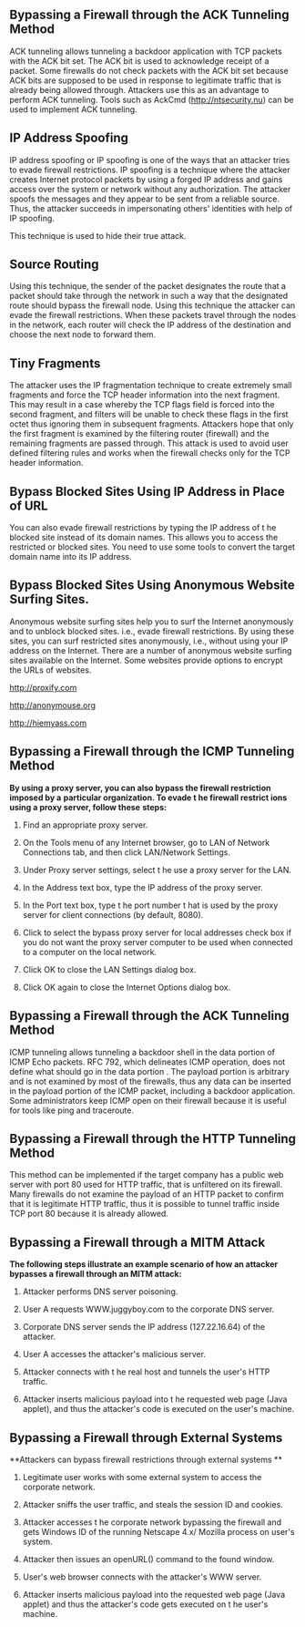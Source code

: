 ## Bypassing a Firewall through the ACK Tunneling Method

ACK tunneling allows tunneling a backdoor application with TCP packets with the ACK bit set.
The ACK bit is used to acknowledge receipt of a packet. Some firewalls do not check packets
with the ACK bit set because ACK bits are supposed to be used in response to legitimate traffic
that is already being allowed through. Attackers use this as an advantage to perform ACK
tunneling. Tools such as AckCmd (http://ntsecurity.nu) can be used to implement ACK
tunneling.


## IP Address Spoofing

IP address spoofing or IP spoofing is one of the ways that an attacker tries to evade
firewall restrictions. IP spoofing is a technique where the attacker creates Internet protocol
packets by using a forged IP address and gains access over the system or network without any
authorization. The attacker spoofs the messages and they appear to be sent from a reliable
source. Thus, the attacker succeeds in impersonating others' identities with help of IP spoofing.

This technique is used to hide their true attack.

## Source Routing

Using this technique, the sender of the packet designates the route that a packet
should take through the network in such a way that the designated route should bypass the
firewall node. Using this technique the attacker can evade the firewall restrictions.
When these packets travel through the nodes in the network, each router will check the IP
address of the destination and choose the next node to forward them.

## Tiny Fragments

The attacker uses the IP fragmentation technique to create extremely small
fragments and force the TCP header information into the next fragment. This may result in a
case whereby the TCP flags field is forced into the second fragment, and filters will be unable to
check these flags in the first octet thus ignoring them in subsequent fragments.
Attackers hope that only the first fragment is examined by the filtering router (firewall) and the
remaining fragments are passed through. This attack is used to avoid user defined filtering rules
and works when the firewall checks only for the TCP header information.

## Bypass Blocked Sites Using IP Address in Place of URL

You can also evade firewall restrictions by typing the IP address of t he blocked site instead of
its domain names. This allows you to access the restricted or blocked sites. You need to use
some tools to convert the target domain name into its IP address.

## Bypass Blocked Sites Using Anonymous Website Surfing Sites.

Anonymous website surfing sites help you to surf the Internet anonymously and to unblock
blocked sites. i.e., evade firewall restrictions. By using these sites, you can surf restricted sites
anonymously, i.e., without using your IP address on the Internet. There are a number of
anonymous website surfing sites available on the Internet. Some websites provide options to
encrypt the URLs of websites.

http://proxify.com

http://anonymouse.org

http://hiemyass.com

## Bypassing a Firewall through the ICMP Tunneling Method

**By using a proxy server, you can also bypass the firewall restriction imposed by a**
**particular organization. To evade t he firewall restrict ions using a proxy server, follow these**
**steps:**

1. Find an appropriate proxy server.

2. On the Tools menu of any Internet browser, go to LAN of Network Connections tab, and
then click LAN/Network Settings.

3. Under Proxy server settings, select t he use a proxy server for the LAN.

4. In the Address text box, type the IP address of the proxy server.

5. In the Port text box, type t he port number t hat is used by the proxy server for client
connections (by default, 8080).

6. Click to select the bypass proxy server for local addresses check box if you do not want
the proxy server computer to be used when connected to a computer on the local
network.

7. Click OK to close the LAN Settings dialog box.

8. Click OK again to close the Internet Options dialog box.

## Bypassing a Firewall through the ACK Tunneling Method

ICMP tunneling allows tunneling a backdoor shell in the data portion of ICMP Echo packets. RFC
792, which delineates ICMP operation, does not define what should go in the data portion . The
payload portion is arbitrary and is not examined by most of the firewalls, thus any data can be
inserted in the payload portion of the ICMP packet, including a backdoor application. Some
administrators keep ICMP open on their firewall because it is useful for tools like ping and
traceroute.

## Bypassing a Firewall through the HTTP Tunneling Method

This method can be implemented if the target company has a public web server with port 80
used for HTTP traffic, that is unfiltered on its firewall. Many firewalls do not examine the
payload of an HTTP packet to confirm that it is legitimate HTTP traffic, thus it is possible to
tunnel traffic inside TCP port 80 because it is already allowed.

## Bypassing a Firewall through a MITM Attack

**The following steps illustrate an example scenario of how an attacker bypasses a firewall through an MITM attack:**

1. Attacker performs DNS server poisoning.

2. User A requests WWW.juggyboy.com to the corporate DNS server.

3. Corporate DNS server sends the IP address (127.22.16.64) of the attacker.

4. User A accesses the attacker's malicious server.

5. Attacker connects with t he real host and tunnels the user's HTTP traffic.

6. Attacker inserts malicious payload into t he requested web page (Java applet), and thus
the attacker's code is executed on the user's machine.

## Bypassing a Firewall through External Systems

**Attackers can bypass firewall restrictions through external systems **

1. Legitimate user works with some external system to access the corporate network.

2. Attacker sniffs the user traffic, and steals the session ID and cookies.

3. Attacker accesses t he corporate network bypassing the firewall and gets Windows ID of
the running Netscape 4.x/ Mozilla process on user's system.

4. Attacker then issues an openURL() command to the found window.

5. User's web browser connects with the attacker's WWW server.

6. Attacker inserts malicious payload into the requested web page (Java applet) and thus
the attacker's code gets executed on t he user's machine.